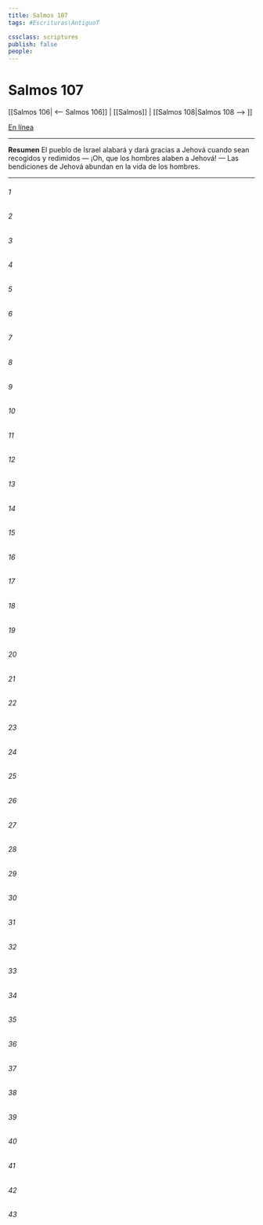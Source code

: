 ```yaml
---
title: Salmos 107
tags: #Escrituras\AntiguoT

cssclass: scriptures
publish: false
people:
---
```


# Salmos 107
[[Salmos 106| <-- Salmos 106]] | [[Salmos]] | [[Salmos 108|Salmos 108 --> ]]

[En línea](https://churchofjesuschrist.org/study/scriptures/ot/ps/107?lang=spa)

---
__Resumen__
El pueblo de Israel alabará y dará gracias a Jehová cuando sean recogidos y redimidos — ¡Oh, que los hombres alaben a Jehová! — Las bendiciones de Jehová abundan en la vida de los hombres.

---
###### 1 


###### 2 


###### 3 


###### 4 


###### 5 


###### 6 


###### 7 


###### 8 


###### 9 


###### 10 


###### 11 


###### 12 


###### 13 


###### 14 


###### 15 


###### 16 


###### 17 


###### 18 


###### 19 


###### 20 


###### 21 


###### 22 


###### 23 


###### 24 


###### 25 


###### 26 


###### 27 


###### 28 


###### 29 


###### 30 


###### 31 


###### 32 


###### 33 


###### 34 


###### 35 


###### 36 


###### 37 


###### 38 


###### 39 


###### 40 


###### 41 


###### 42 


###### 43 


